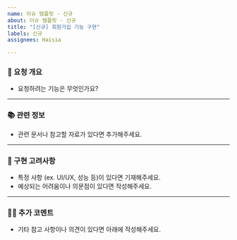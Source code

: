 ```yaml
---
name: 이슈 템플릿 - 신규
about: 이슈 템플릿 - 신규
title: "[신규] 회원가입 기능 구현"
labels: 신규
assignees: Haisia

---
```


### 📝 요청 개요
- 요청하려는 기능은 무엇인가요?

---

### 📚 관련 정보
- 관련 문서나 참고할 자료가 있다면 추가해주세요.

---

### 🚀 구현 고려사항
- 특정 사항 (ex. UI/UX, 성능 등)이 있다면 기재해주세요.
- 예상되는 어려움이나 의문점이 있다면 작성해주세요.

---

### 🧑‍💻 추가 코멘트
- 기타 참고 사항이나 의견이 있다면 아래에 작성해주세요.
